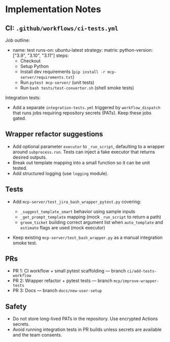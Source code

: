 # Implementation Notes

## CI: `.github/workflows/ci-tests.yml`

Job outline:
- name: test
  runs-on: ubuntu-latest
  strategy: matrix: python-version: ["3.9", "3.10", "3.11"]
  steps:
  - Checkout
  - Setup Python
  - Install dev requirements (`pip install -r mcp-server/requirements.txt`)
  - Run `pytest mcp-server/` (unit tests)
  - Run `bash tests/test-converter.sh` (shell smoke tests)

Integration tests:
- Add a separate `integration-tests.yml` triggered by `workflow_dispatch` that runs jobs requiring repository secrets (PATs). Keep these jobs gated.

## Wrapper refactor suggestions

- Add optional parameter `executor` to `_run_script`, defaulting to a wrapper around `subprocess.run`. Tests can inject a fake executor that returns desired outputs.
- Break out template mapping into a small function so it can be unit tested.
- Add structured logging (use `logging` module).

## Tests

- Add `mcp-server/test_jira_bash_wrapper_pytest.py` covering:
  - `_suggest_template_smart` behavior using sample inputs
  - `_get_prompt_template` mapping (mock `_run_script` to return a path)
  - `groom_ticket` building correct argument list when `auto_template` and `estimate` flags are used (mock executor)

- Keep existing `mcp-server/test_bash_wrapper.py` as a manual integration smoke test.

## PRs

- PR 1: CI workflow + small pytest scaffolding — branch `ci/add-tests-workflow`
- PR 2: Wrapper refactor + pytest tests — branch `mcp/improve-wrapper-tests`
- PR 3: Docs — branch `docs/new-user-setup`

## Safety

- Do not store long-lived PATs in the repository. Use encrypted Actions secrets.
- Avoid running integration tests in PR builds unless secrets are available and the team consents.
